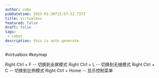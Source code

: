 ```yaml
---
author: cobo
pubDatetime: 2023-01-30T15:57:52.737Z
title: virtualbox
featured: false
draft: false
tags:
 - robot
description: this is auto generate
---
```

#virtualbox #keymap

Right Ctrl + F        -- 切换到全屏模式
Right Ctrl + L        -- 切换到无缝模式
Right Ctrl + C        -- 切换到比例模式
Right Ctrl + Home -- 显示控制菜单